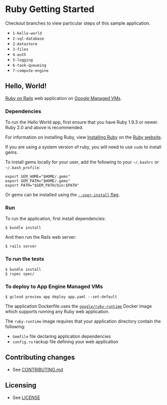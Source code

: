 # Ruby Getting Started

Checkout branches to view particular steps of this sample application.

 - `1-hello-world`
 - `2-sql-database`
 - `2-datastore`
 - `3-files`
 - `4-auth`
 - `5-logging`
 - `6-task-queueing`
 - `7-compute-engine`

## Hello, World!

[Ruby on Rails][ror] web application on [Google Managed VMs][mvms].

### Dependencies

To run the Hello World app, first ensure that you have Ruby 1.9.3 or newer.
Ruby 2.0 and above is recommended.

For information on installing Ruby, view [Installing Ruby][] on the [Ruby website][].

If you are using a system version of ruby, you will need to use `sudo` to install gems.

To install gems locally for your user, add the following to your `~/.bashrc` or `~/.bash_profile`:

    export GEM_HOME="$HOME/.gems"
    export GEM_PATH="$HOME/.gems"
    export PATH="$GEM_PATH/bin:$PATH"

Or gems can be installed using the [`--user-install` flag][user-install].

### Run

To run the application, first install dependencies:

    $ bundle install

And then run the Rails web server:

    $ rails server

### To run the tests

    $ bundle install
    $ rspec spec/

### To deploy to App Engine Managed VMs

    $ gcloud preview app deploy app.yaml --set-default

The application Dockerfile uses the [`google/ruby-runtime`][runtime] Docker image
which supports running any Ruby web application.

The `ruby-runtime` image requires that your application directory contain the following:

 - `Gemfile` file declaring application dependencies
 - `config.ru` rackup file defining your web application

[ror]: http://rubyonrails.org/
[mvms]: https://cloud.google.com/appengine/docs/managed-vms/
[Installing Ruby]: https://www.ruby-lang.org/en/documentation/installation/
[Ruby website]: https://www.ruby-lang.org
[user-install]: http://guides.rubygems.org/faqs/#user-install
[runtime]: https://registry.hub.docker.com/u/google/ruby-runtime/

## Contributing changes

* See [CONTRIBUTING.md](CONTRIBUTING.md)

## Licensing

* See [LICENSE](LICENSE)
